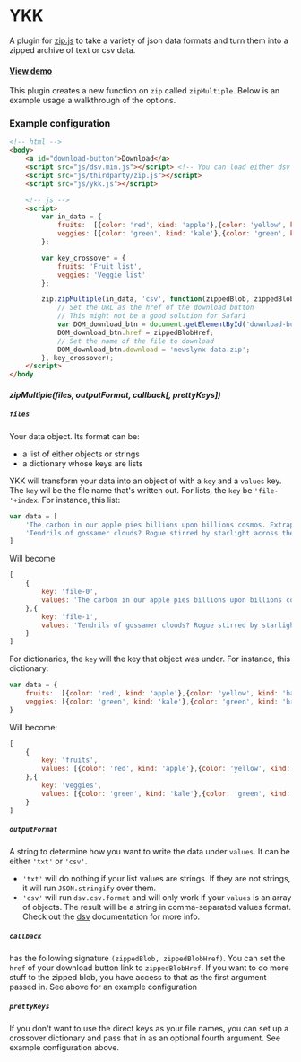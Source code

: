 YKK
===

A plugin for [zip.js](http://gildas-lormeau.github.io/zip.js/) to take a variety of json data formats and turn them into a zipped archive of text or csv data.

#### [View demo](http://newslynx.github.io/ykk)

This plugin creates a new function on `zip` called `zipMultiple`. Below is an example usage a walkthrough of the options.

### Example configuration

````html
<!-- html -->
<body>
	<a id="download-button">Download</a>
	<script src="js/dsv.min.js"></script> <!-- You can load either dsv or the full d3 library -->
	<script src="js/thirdparty/zip.js"></script>
	<script src="js/ykk.js"></script>

	<!-- js -->
	<script>
		var in_data = {
			fruits:  [{color: 'red', kind: 'apple'},{color: 'yellow', kind: 'banana'}],
			veggies: [{color: 'green', kind: 'kale'},{color: 'green', kind: 'broccolli', nickname: 'lame kale'}]
		};

		var key_crossover = {
			fruits: 'Fruit list',
			veggies: 'Veggie list'
		};

		zip.zipMultiple(in_data, 'csv', function(zippedBlob, zippedBlobHref) {
			// Set the URL as the href of the download button
			// This might not be a good solution for Safari
			var DOM_download_btn = document.getElementById('download-button');
			DOM_download_btn.href = zippedBlobHref;
			// Set the name of the file to download
			DOM_download_btn.download = 'newslynx-data.zip';
		}, key_crossover);
	</script>
</body
````



#### *zipMultiple(files, outputFormat, callback[, prettyKeys])*

##### `files`

Your data object. Its format can be: 

* a list of either objects or strings
* a dictionary whose keys are lists 

YKK will transform your data into an object of with a `key` and a `values` key. The `key` wil be the file name that's written out. For lists, the `key` be `'file-'+index`. For instance, this list:

````js
var data = [
	'The carbon in our apple pies billions upon billions cosmos. Extraplanetary Hypatia.',
	'Tendrils of gossamer clouds? Rogue stirred by starlight across the centuries cosmic ocean.'
]
````

Will become

````js
[
	{
		key: 'file-0',
		values: 'The carbon in our apple pies billions upon billions cosmos. Extraplanetary Hypatia.'
	},{
		key: 'file-1',
		values: 'Tendrils of gossamer clouds? Rogue stirred by starlight across the centuries cosmic ocean.'
	}
]
````

For dictionaries, the `key` will the key that object was under. For instance, this dictionary:

````js
var data = {
	fruits:  [{color: 'red', kind: 'apple'},{color: 'yellow', kind: 'banana'}],
	veggies: [{color: 'green', kind: 'kale'},{color: 'green', kind: 'brocolli', nickname: 'lame kale'}]
}
````

Will become: 

````js
[
	{
		key: 'fruits',
		values: [{color: 'red', kind: 'apple'},{color: 'yellow', kind: 'banana'}]
	},{
		key: 'veggies',
		values: [{color: 'green', kind: 'kale'},{color: 'green', kind: 'brocolli', nickname: 'lame kale'}]
	}
]
````

##### `outputFormat`

A string to determine how you want to write the data under `values`. It can be either `'txt'` or `'csv'`. 

* `'txt'` will do nothing if your list values are strings. If they are not strings, it will run `JSON.stringify` over them. 
* `'csv'` will run `dsv.csv.format` and will only work if your `values` is an array of objects. The result will be a string in comma-separated values format. Check out the [dsv](https://github.com/mbostock/dsv) documentation for more info.


##### `callback`

has the following signature `(zippedBlob, zippedBlobHref)`. You can set the `href` of your download button link to `zippedBlobHref`. If you want to do more stuff to the zipped blob, you have access to that as the first argument passed in. See above for an example configuration

##### `prettyKeys`

If you don't want to use the direct keys as your file names, you can set up a crossover dictionary and pass that in as an optional fourth argument. See example configuration above.

